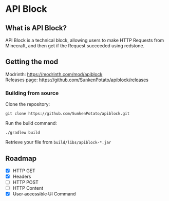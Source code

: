 # API Block

## What is API Block?

API Block is a technical block, allowing users to make HTTP Requests from Minecraft, and then get if the Request
succeeded using redstone.

## Getting the mod

Modrinth: https://modrinth.com/mod/apiblock \
Releases page: https://github.com/SunkenPotato/apiblock/releases

### Building from source

Clone the repository:

```
git clone https://github.com/SunkenPotato/apiblock.git
```

Run the build command:

```
./gradlew build
```

Retrieve your file from `build/libs/apiblock-*.jar`

## Roadmap

- [x] HTTP GET
- [x] Headers
- [ ] HTTP POST
- [ ] HTTP Content
- [x] ~~User accessible UI~~ Command
